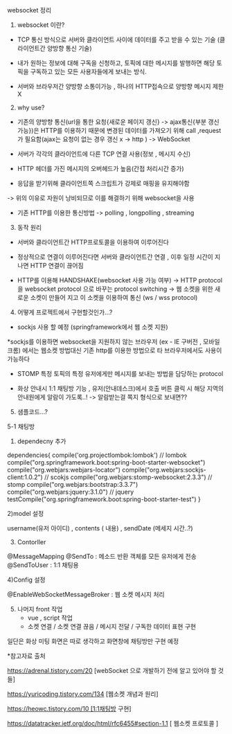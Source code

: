 websocket 정리







1. websocket 이란?


 - TCP 통신 방식으로 서버와 클라이언트 사이에 데이터를 주고 받을 수 있는 기술  (클라이언트간 양방향 통신 기술)
 
- 내가 원하는 정보에 대해 구독을 신청하고, 토픽에 대한 메시지를 발행하면 해당 토픽을 구독하고 있는 모든 사용자들에게 보내는 방식.

- 서버와 브라우저간 양방향 소통이가능 , 하나의 HTTP접속으로 양방향 메시지 제한 X



2. why use?

- 기존의 양방향 통신(url을 통한 요청{새로운 페이지 갱신} 
-> ajax통신{부분 갱신 가능})은 HTTP를 이용하기 때문에 변경된 데이터를 가져오기 위해 call ,request 가 필요함(ajax는 요청이 없는 경우 갱신 x -> http )
-> WebSocket

- 서버가 각각의 클라이언트에 다른 TCP 연결 사용(정보 , 메시지 수신)

- HTTP 헤더를 가진 메시지의 오버헤드가 높음(간접 처리시간 증가)

- 응답을 받기위해 클라이언트쪽 스크립트가 강제로 매핑을 유지해야함 

-> 위의 이유로 자원이 낭비되므로 이를 해결하기 위해 websocket을 사용

* 기존 HTTP를 이용한 통신방법 -> polling , longpolling , streaming 


3. 동작 원리

- 서버와 클라이언트간 HTTP프로토콜을 이용하여 이루어진다 

- 정상적으로 연결이 이루어진다면 서버와 클라이언트간 연결 , 이후 일정 시간이 지나면 HTTP 연결이 끊어짐


* HTTP를 이용해 HANDSHAKE(websocket 사용 가능 여부) 
-> HTTP protocol을 websocket protocol 으로 바꾸는 protocol switching 
-> 웹 소켓을 위한 새로운 소켓이 만들어 지고 이 소켓을 이용하여 통신 (ws / wss protocol)




4. 어떻게 프로젝트에서 구현할것인가...?


 - sockjs 사용 할 예정 (springframework에서 웹 소켓 지원)

*sockjs를 이용하면 websocket을 지원하지 않는 브라우저 
(ex - IE 구버전 , 모바일 크롬) 에서는 웹소켓 방법대신 기존 http를 이용한 방법으로 타 브라우저에서도 사용이 가능하다


- STOMP 
특정 토픽의 특정 유저에게만 메시지를 보내는 방법을 담당하는 protocol


- 화상 안내시 1:1 채팅방 기능 , 유저(안내데스크)에서 호출 버튼 클릭 시 해당 지역의 안내원에게 알람이 가도록..! -> 알람받는걸 쪽지 형식으로 보내면?? 








5. 샘플코드...?

5-1 채팅방

1) dependecny 추가

dependencies{
	compile('org.projectlombok:lombok') // lombok
	compile("org.springframework.boot:spring-boot-starter-websocket")
	compile("org.webjars:webjars-locator")
	compile("org.webjars:sockjs-client:1.0.2") // scokjs
	compile("org.webjars:stomp-websocket:2.3.3") // stomp
	compile("org.webjars:bootstrap:3.3.7")
	compile("org.webjars:jquery:3.1.0") // jquery
	testCompile("org.springframework.boot:spring-boot-starter-test")
}


2)model 설정

username(유저 아이디) , contents ( 내용) , sendDate (메세지 시간..?) 

3) Contorller 

@MessageMapping 
@SendTo : 메소드 반환 객체를 모든 유저에게 전송 
@SendToUser : 1:1 채팅용

4)Config 설정

@EnableWebSocketMessageBroker : 웹 소켓 메시지 처리

5) 나머지 front 작업
	- vue , script 작업 
	- 소켓 연결 / 소켓 연결 끊음 / 메시지 전달 / 구독한 데이터 표현 구현


일단은 화상 미팅 화면은 따로 생각하고 화면창에 채팅방만 구현 예정






*참고자료 출처

https://adrenal.tistory.com/20 [webSocket 으로 개발하기 전에 알고 있어야 할 것들]

https://yuricoding.tistory.com/134 [웹소켓 개념과 원리]

https://heowc.tistory.com/10 [1:1채팅방 구현]

https://datatracker.ietf.org/doc/html/rfc6455#section-1.1 [ 웹소켓 프로토콜 ]




